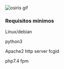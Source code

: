 ![osiris gif](https://vtwitt.com/jsa/osiris.gif)


<h3>Requisitos mínimos</h3>

Linux/debian

python3

Apache2 http server fcgid

php7.4 fpm






